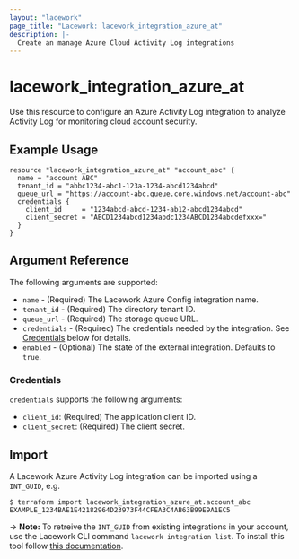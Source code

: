 ```yaml
---
layout: "lacework"
page_title: "Lacework: lacework_integration_azure_at"
description: |-
  Create an manage Azure Cloud Activity Log integrations
---
```


# lacework\_integration\_azure\_at

Use this resource to configure an Azure Activity Log integration to analyze Activity Log
for monitoring cloud account security.

## Example Usage

```hcl
resource "lacework_integration_azure_at" "account_abc" {
  name = "account ABC"
  tenant_id = "abbc1234-abc1-123a-1234-abcd1234abcd"
  queue_url = "https://account-abc.queue.core.windows.net/account-abc"
  credentials {
    client_id     = "1234abcd-abcd-1234-ab12-abcd1234abcd"
    client_secret = "ABCD1234abcd1234abdc1234ABCD1234abcdefxxx="
  }
}
```

## Argument Reference

The following arguments are supported:

* `name` - (Required) The Lacework Azure Config integration name.
* `tenant_id` - (Required) The directory tenant ID.
* `queue_url` - (Required) The storage queue URL.
* `credentials` - (Required) The credentials needed by the integration. See [Credentials](#credentials) below for details.
* `enabled` - (Optional) The state of the external integration. Defaults to `true`.

### Credentials

`credentials` supports the following arguments:

* `client_id`: (Required) The application client ID.
* `client_secret`: (Required) The client secret.

## Import

A Lacework Azure Activity Log integration can be imported using a `INT_GUID`, e.g.

```
$ terraform import lacework_integration_azure_at.account_abc EXAMPLE_1234BAE1E42182964D23973F44CFEA3C4AB63B99E9A1EC5
```
-> **Note:** To retreive the `INT_GUID` from existing integrations in your account, use the
	Lacework CLI command `lacework integration list`. To install this tool follow
	[this documentation](https://github.com/lacework/go-sdk/blob/master/cli/README.md).

